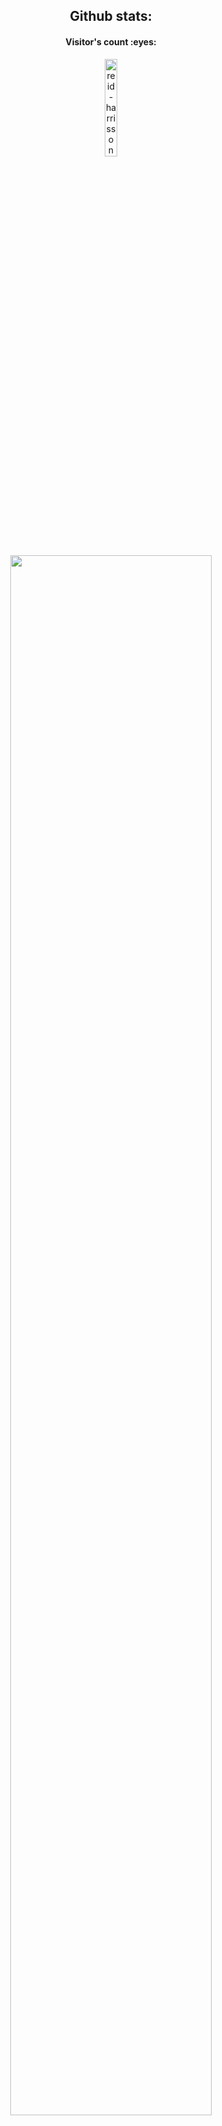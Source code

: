 <h2 style="text-align: center">Github stats: </h2>
<h4 align="center">Visitor's count :eyes:</h4>
<p align="center">
	<img src="https://profile-counter.glitch.me/{reid-harrisson}/count.svg" alt="reid-harrisson :: Visitor's Count" width="20%"/>
</p>

<p align="center">
	<img src='https://github-widgetbox.vercel.app/api/profile?username=reid-harrisson&data=followers,repositories,stars,commits&theme=nautilus' width="80%" />
</p>
	
<p align="center">
	<img src="https://github-readme-stats.vercel.app/api/top-langs/?username=reid-harrisson&langs_count=10&theme=cobalt&hide_border=true&layout=compact" width="36.7%" alt="reid-harrisson :: Top Langs" />
	<a href="https://github.com/reid-harrisson?tab=repositories">
		<img src="https://github-readme-stats-one-bice.vercel.app/api?username=reid-harrisson&theme=cobalt&show_icons=true&count_private=true&hide_border=true&role=OWNER,ORGANIZATION_MEMBER,COLLABORATOR" alt="@reid-harrisson's github-readme-stats" width="43.3%"/>
	</a>
</p>

 <p align="center">
	<a href="https://github.com/reid-harrisson?tab=achievements"><img src="https://github-profile-trophy.vercel.app/?username=reid-harrisson&theme=darkhub&no-frame=true&column=6&row=1" alt="@reid-harrisson's trophy stats" width="80%"/></a>
</p>

<p align="center">
	<img src="https://capsule-render.vercel.app/api?type=waving&color=gradient&height=80&section=footer"/>
</p>

